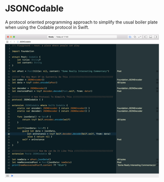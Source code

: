 # JSONCodable
A protocol oriented programming approach to simplify the usual boiler plate when using the Codable protocol in Swift.

![Playground Image](PlaygroundScreenShot.png)
